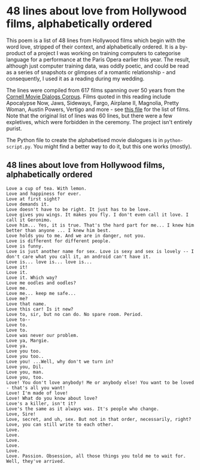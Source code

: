 # 48 lines about love from Hollywood films, alphabetically ordered
This poem is a list of 48 lines from Hollywood films which begin with the word love, stripped of their context, and alphabetically ordered. It is a by-product of a project I was working on training computers to categorise language for a performance at the Paris Opera earlier this year. The result, although just computer training data, was oddly poetic, and could be read as a series of snapshots or glimpses of a romantic relationship - and consequently, I used it as a reading during my wedding.

The lines were compiled from 617 films spanning over 50 years from the [Cornell Movie Dialogs Corpus](http://www.cs.cornell.edu/~cristian/Cornell_Movie-Dialogs_Corpus.html). Films quoted in this reading include Apocalypse Now, Jaws, Sideways, Fargo, Airplane II, Magnolia, Pretty Woman, Austin Powers, Vertigo and more - see [this file](https://github.com/olliepalmer/48lines/blob/master/48%20lines%20about%20love%2C%20alphabetically%20ordered%2C%20with%20film%20titles) for the list of films. Note that the original list of lines was 60 lines, but there were a few expletives, which were forbidden in the ceremony. The project isn't entirely purist.

The Python file to create the alphabetised movie dialogues is in ```python-script.py```. You might find a better way to do it, but this one works (mostly). 

## 48 lines about love from Hollywood films, alphabetically ordered

```
Love a cup of tea. With lemon.
Love and happiness for ever.
Love at first sight?
Love demands it.
Love doesn't have to be right. It just has to be love.
Love gives you wings. It makes you fly. I don't even call it love. I call it Geronimo.
Love him... Yes, it is true. That's the hard part for me... I knew him better than anyone ... I knew him best.
Love holds you to me. And we are in danger, not you.
Love is different for different people.
Love is funny.
Love is just another name for sex. Love is sexy and sex is lovely -- I don't care what you call it, an android can't have it.
Love is... love is... love is...
Love it!
Love it.
Love it. Which way?
Love me oodles and oodles?
Love me.
Love me... keep me safe...
Love me?
Love that name.
Love this car! Is it new?
Love to, sir, but no can do. No spare room. Period.
Love to--
Love to.
Love to.
Love was never our problem.
Love ya, Margie.
Love ya.
Love you too.
Love you too..
Love you! ...Well, why don't we turn in?
Love you, Dil.
Love you, man.
Love you, too.
Love! You don't love anybody! Me or anybody else! You want to be loved - that's all you want! 
Love! I'm made of love!
Love! What do you know about love?
Love's a killer, isn't it?
Love's the same as it always was. It's people who change.
Love, Sire!
Love, secret, and uh, sex. But not in that order, necessarily, right?
Love, you can still write to each other.
Love.
Love.
Love.
Love.
Love.
Love. Passion. Obsession, all those things you told me to wait for. Well, they've arrived.
```
